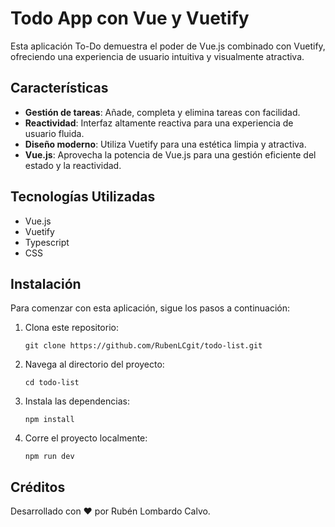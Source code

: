 # Todo App con Vue y Vuetify

Esta aplicación To-Do demuestra el poder de Vue.js combinado con Vuetify, ofreciendo una experiencia de usuario intuitiva y visualmente atractiva. 

## Características

- **Gestión de tareas**: Añade, completa y elimina tareas con facilidad.
- **Reactividad**: Interfaz altamente reactiva para una experiencia de usuario fluida.
- **Diseño moderno**: Utiliza Vuetify para una estética limpia y atractiva.
- **Vue.js**: Aprovecha la potencia de Vue.js para una gestión eficiente del estado y la reactividad.

## Tecnologías Utilizadas

- Vue.js
- Vuetify
- Typescript
- CSS

## Instalación

Para comenzar con esta aplicación, sigue los pasos a continuación:

1. Clona este repositorio:
   ```
   git clone https://github.com/RubenLCgit/todo-list.git
   ```
2. Navega al directorio del proyecto:
   ```
   cd todo-list
   ```
3. Instala las dependencias:
   ```
   npm install
   ```
4. Corre el proyecto localmente:
   ```
   npm run dev
   ```

## Créditos

Desarrollado con ❤ por Rubén Lombardo Calvo.
